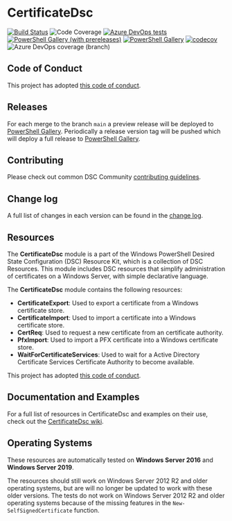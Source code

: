 # CertificateDsc

[![Build Status](https://dev.azure.com/dsccommunity/CertificateDsc/_apis/build/status/dsccommunity.CertificateDsc?branchName=main)](https://dev.azure.com/dsccommunity/CertificateDsc/_build/latest?definitionId=28&branchName=main)
![Code Coverage](https://img.shields.io/azure-devops/coverage/dsccommunity/CertificateDsc/28/main)
[![Azure DevOps tests](https://img.shields.io/azure-devops/tests/dsccommunity/CertificateDsc/28/main)](https://dsccommunity.visualstudio.com/CertificateDsc/_test/analytics?definitionId=28&contextType=build)
[![PowerShell Gallery (with prereleases)](https://img.shields.io/powershellgallery/vpre/CertificateDsc?label=CertificateDsc%20Preview)](https://www.powershellgallery.com/packages/CertificateDsc/)
[![PowerShell Gallery](https://img.shields.io/powershellgallery/v/CertificateDsc?label=CertificateDsc)](https://www.powershellgallery.com/packages/CertificateDsc/)
[![codecov](https://codecov.io/gh/dsccommunity/StorageDsc/branch/main/graph/badge.svg)](https://codecov.io/gh/dsccommunity/CertificateDsc)
![Azure DevOps coverage (branch)](https://img.shields.io/azure-devops/coverage/dsccommunity/CertificateDsc/14/main)

## Code of Conduct

This project has adopted [this code of conduct](CODE_OF_CONDUCT.md).

## Releases

For each merge to the branch `main` a preview release will be
deployed to [PowerShell Gallery](https://www.powershellgallery.com/).
Periodically a release version tag will be pushed which will deploy a
full release to [PowerShell Gallery](https://www.powershellgallery.com/).

## Contributing

Please check out common DSC Community [contributing guidelines](https://dsccommunity.org/guidelines/contributing).

## Change log

A full list of changes in each version can be found in the [change log](CHANGELOG.md).

## Resources

The **CertificateDsc** module is a part of the Windows PowerShell Desired State
Configuration (DSC) Resource Kit, which is a collection of DSC Resources. This
module includes DSC resources that simplify administration of certificates on a
Windows Server, with simple declarative language.

The **CertificateDsc** module contains the following resources:

- **CertificateExport**: Used to export a certificate from a Windows certificate
  store.
- **CertificateImport**: Used to import a certificate into a Windows certificate
  store.
- **CertReq**: Used to request a new certificate from an certificate authority.
- **PfxImport**: Used to import a PFX certificate into a Windows certificate store.
- **WaitForCertificateServices**: Used to wait for a Active Directory Certificate
  Services Certificate Authority to become available.

This project has adopted [this code of conduct](CODE_OF_CONDUCT.md).

## Documentation and Examples

For a full list of resources in CertificateDsc and examples on their use, check out
the [CertificateDsc wiki](https://github.com/dsccommunity/CertificateDsc/wiki).

## Operating Systems

These resources are automatically tested on **Windows Server 2016** and
**Windows Server 2019**.

The resources should still work on Windows Server 2012 R2 and older operating
systems, but are will no longer be updated to work with these older versions.
The tests do not work on Windows Server 2012 R2 and older operating systems
because of the missing features in the `New-SelfSignedCertificate` function.
